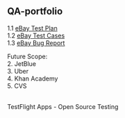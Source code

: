 ## QA-portfolio

1.1 [eBay Test Plan](https://github.com/zettlingzettel/qa-portfolio/blob/main/1.1.%20eBay-test-plan)
<br />
1.2 [eBay Test Cases](https://github.com/zettlingzettel/qa-portfolio/blob/main/1.2.%20eBay-test-cases.md)
<br />
1.3 [eBay Bug Report](https://github.com/zettlingzettel/qa-portfolio/blob/main/1.3%20eBay%20%20Bug%20Report.md)

Future Scope:
<br />
2. JetBlue
<br />
3. Uber
<br />
4. Khan Academy
<br />
5. CVS
<br />
<br />

TestFlight Apps - Open Source Testing
<br />

